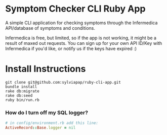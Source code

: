 # Symptom Checker CLI Ruby App

A simple CLI application for checking symptoms through the Infermedica API/database of symptoms and conditions. 

Infermedica is free, but limited, so if the app is not working, it might be a result of maxed out requests. You can sign up for your own API ID/Key with Infermedica if you'd like, or notify us if the keys have expired :)

# Install Instructions

```
git clone git@github.com:sylviapap/ruby-cli-app.git
bundle install
rake db:migrate
rake db:seed
ruby bin/run.rb
```

### How do I turn off my SQL logger?
```ruby
# in config/environment.rb add this line:
ActiveRecord::Base.logger = nil
```